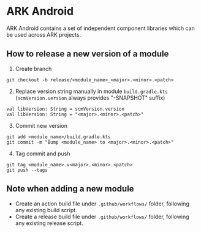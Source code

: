 # **ARK Android**

ARK Android contains a set of independent component libraries which can be used across ARK projects.

## How to release a new version of a module

1. Create branch
```
git checkout -b release/<module_name>_<major>.<minor>.<patch>
```
2. Replace version string manually in module `build.gradle.kts` (`scmVersion.version` always provides "-SNAPSHOT" suffix)
```
val libVersion: String = scmVersion.version
val libVersion: String = "<major>.<minor>.<patch>"
```
3. Commit new version
```
git add <module_name>/build.gradle.kts
git commit -m "Bump <module_name> to <major>.<minor>.<patch>"
```
4. Tag commit and push
```
git tag <module_name>.v<major>.<minor>.<patch>
git push --tags
```

## Note when adding a new module

- Create an action build file under `.github/workflows/` folder, following any existing build script.
- Create a release build file under `.github/workflows/` folder, following any existing release script.
